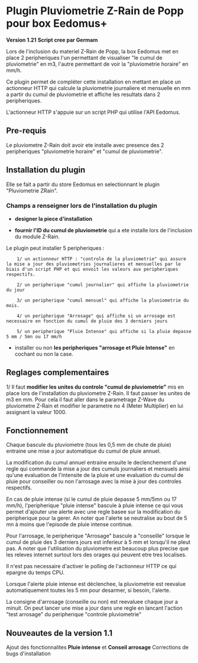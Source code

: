 # Plugin Pluviometrie Z-Rain de Popp pour box Eedomus+
**Version 1.21**
**Script cree par Germam**

Lors de l'inclusion du materiel Z-Rain de Popp, la box Eedomus met en place 2 peripheriques l'un permettant de visualiser "le cumul de pluviometrie" en m3, l'autre permettant de voir la "pluviometrie horaire" en mm/h.

Ce plugin permet de compléter cette installation en mettant en place un actionneur HTTP qui calcule la pluviometrie journaliere et mensuelle en mm a partir du cumul de pluviometrie et affiche les resultats dans 2 peripheriques.

L'actionneur HTTP s'appuie sur un script PHP qui utilise l'API Eedomus.

## Pre-requis 

Le pluviometre Z-Rain doit avoir ete installe avec presence des 2 peripheriques "pluviometrie horaire" et "cumul de pluviometrie".

## Installation du plugin

Elle se fait a partir du store Eedomus en selectionnant le plugin "Pluviometrie ZRain".

### Champs a renseigner lors de l'installation du plugin

- **designer la piece d'installation**

- **fournir l'ID du cumul de pluviometrie** qui a ete installe lors de l'inclusion du module Z-Rain.

Le plugin peut installer 5 peripheriques : 

        1/ un actionneur HTTP : "controle de la pluviometrie" qui assure la mise a jour des pluviometries journalieres et mensuelles par le biais d'un script PHP et qui envoit les valeurs aux peripheriques respectifs.

        2/ un peripherique "cumul journalier" qui affiche la pluviometrie du jour

        3/ un peripherique "cumul mensuel" qui affiche la pluviometrie du mois.

        4/ un peripherique "Arrosage" qui affiche si un arrosage est necessaire en fonction du cumul de pluie des 3 derniers jours

        5/ un peripherique "Pluie Intense" qui affiche si la pluie depasse 5 mm / 5mn ou 17 mm/h

- installer ou non **les peripheriques "arrosage et Pluie Intense"** en cochant ou non la case.

## Reglages complementaires

1/ Il faut **modifier les unites du controle "cumul de pluviometrie"** mis en place lors de l'installation du pluviometre Z-Rain. Il faut passer les unites de m3 en mm. 
Pour cela il faut aller dans le parametrage Z-Wave du pluviometre Z-Rain et modifier le parametre no 4 (Meter Multiplier) en lui assignant la valeur 1000.


## Fonctionnement

Chaque bascule du pluviometre (tous les 0,5 mm de chute de pluie) entraine une mise a jour automatique du cumul de pluie annuel.

La modification du cumul annuel entraine ensuite le declenchement d'une regle qui commande la mise a jour des cumuls journaliers et mensuels ainsi qu'une evaluation de l'intensite de la pluie et une evaluation du cumul de pluie pour conseiller ou non l'arrosage avec la mise à jour des controles respectifs.

En cas de pluie intense (si le cumul de pluie depasse 5 mm/5mn ou 17 mm/h), l'peripherique "pluie intense" bascule à pluie intense ce qui vous permet d'ajouter une alerte avec  une regle basee sur la modification du peripherique pour la gerer.
An noter que l'alerte se neutralise au bout de 5 mn à moins que l'episode de pluie intense continue.

Pour l'arrosage, le peripherique "Arrosage" bascule a "conseille" lorsque le cumul de pluie des 3 derniers jours est inferieur à 5 mm et lorsqu'il ne pleut pas. A noter que l'utilisation du pluviometre est beaucoup plus precise que les releves internet surtout lors des orages qui peuvent etre tres localises.

Il n'est pas necessaire d'activer le polling de l'actionneur HTTP ce qui epargne du temps CPU.

Lorsque l'alerte pluie intense est déclenchee, la pluviometrie est reevalue automatiquement toutes les 5 mn pour desarmer, si besoin, l'alerte.

La consigne d'arrosage (conseille ou non) est reevaluee chaque jour a minuit. On peut lancer une mise a jour dans une regle en lancant l'action "test arrosage" du peripherique "controle pluviometrie"

## Nouveautes de la version 1.1

Ajout des fonctionnalites **Pluie intense** et **Conseil arrosage**
Corrections de bugs d'installation



